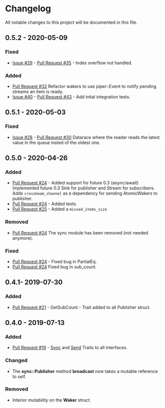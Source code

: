 # Changelog
All notable changes to this project will be documented in this file.
## 0.5.2 - 2020-05-09
### Fixed
- [Issue #29](https://github.com/filipdulic/bus-queue/issues/28) - [Pull Request #35](https://github.com/filipdulic/bus-queue/pull/35) - Index overflow not handled.
### Added
- [Pull Request #32](https://github.com/filipdulic/bus-queue/pull/32) Refactor wakers to use piper::Event to notify pending streams an item is ready.
- [Issue #40](https://github.com/filipdulic/bus-queue/issues/40) - [Pull Request #43](https://github.com/filipdulic/bus-queue/pull/43) - Add inital integration tests.
## 0.5.1 - 2020-05-03
### Fixed
- [Issue #28](https://github.com/filipdulic/bus-queue/issues/28) - [Pull Request #30](https://github.com/filipdulic/bus-queue/pull/30) Datarace where the reader reads the latest value in the queue insted of the oldest one.
## 0.5.0 - 2020-04-26
### Added
- [Pull Request #24](https://github.com/filipdulic/bus-queue/pull/24) - Added support for future 0.3 (async/await)
  Implemented future 0.3 Sink for publisher and Stream for subscribers.
  Adds `crossbeam_channel` as a dependency for sending AtomicWakers to publisher.
- [Pull Request #24](https://github.com/filipdulic/bus-queue/pull/24) - Added tests.
- [Pull Request #25](https://github.com/filipdulic/bus-queue/pull/25) - Added a `missed_items_size`
### Removed
- [Pull Request #24](https://github.com/filipdulic/bus-queue/pull/24) The sync module has been removed (not needed anymore).
### Fixed
- [Pull Request #24](https://github.com/filipdulic/bus-queue/pull/24) - Fixed bug in PartialEq.
- [Pull Request #24](https://github.com/filipdulic/bus-queue/pull/24) Fixed bug in sub_count.
## 0.4.1- 2019-07-30
### Added
- [Pull Request #21](https://github.com/filipdulic/bus-queue/pull/21) - GetSubCount - Trait added to all Publisher struct.
## 0.4.0 - 2019-07-13
### Added
- [Pull Request #19](https://github.com/filipdulic/bus-queue/pull/19) - [Sync](https://doc.rust-lang.org/std/marker/trait.Sync.html) and [Send](https://doc.rust-lang.org/std/marker/trait.Send.html) Traits to all interfaces.
### Changed
- The **sync::Publisher** method **broadcast** now takes a mutable reference to self.
### Removed
- Interior mutability on the **Waker** struct.
